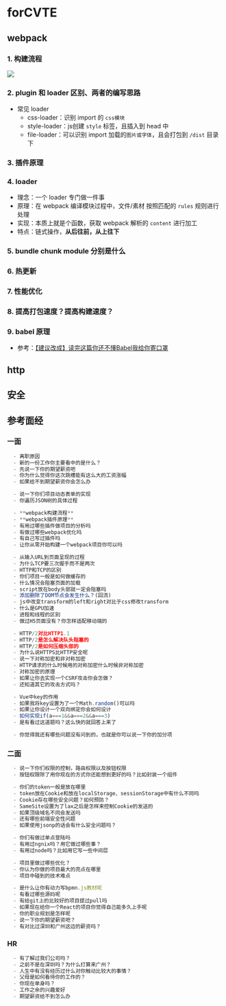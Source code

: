 # forCVTE

## webpack

### 1. **构建流程**

![](https://images.vrm.cn/ox/2022/08/26/webpack-weork.webp)

### 2. **plugin 和 loader 区别、两者的编写思路**

- 常见 loader
  - css-loader：识别 import 的 `css模块`
  - style-loader：js创建 `style` 标签，且插入到 head 中
  - file-loader：可以识别 import 加载的`图片或字体`，且会打包到 `/dist` 目录下

### 3. **插件原理**

### 4. **loader**

- 理念：一个 loader 专门做一件事
- 原理：在 webpack 编译模块过程中，文件/素材 按照匹配的 `rules` 规则进行处理
- 实现：本质上就是个函数，获取 webpack 解析的 `content` 进行加工
- 特点：链式操作，**从后往前，从上往下**

### 5. bundle chunk module 分别是什么

### 6. 热更新

### 7. 性能优化

### 8. 提高打包速度？提高构建速度？

### 9. babel 原理

- 参考：[【建议改成】读完这篇你还不懂Babel我给你寄口罩](https://juejin.cn/post/6844904065223098381)


## http

## 安全


## 参考面经

### 一面
```js
  - 离职原因
  - 新的一份工作你主要看中的是什么？
  - 先说一下你的期望薪资吧
  - 你为什么觉得你这次跳槽能有这么大的工资涨幅
  - 如果给不到期望薪资你会怎么办

  - 说一下你们项目动态表单的实现
  - 你遍历JSON树的具体过程

  - **webpack构建流程**
  - **webpack插件原理**
  - 有用过哪些插件做项目的分析吗
  - 有做过哪些webpack优化吗
  - 有自己写过插件吗
  - 让你从零开始构建一个webpack项目你可以吗

  - 从输入URL到页面呈现的过程
  - 为什么TCP要三次握手而不是两次
  - HTTP和TCP的区别
  - 你们项目一般是如何做缓存的
  - 什么情况会阻塞页面的加载
  - script放在body头部就一定会阻塞吗
  - 添加删除了DOM节点会发生什么？(回流)
  - js中改变transform的left和right对比于css修改transform
  - 什么是GPU加速
  - 进程和线程的区别
  - 做过H5页面没有？你怎样适配移动端的

  - HTTP/2对比HTTP1.1
  - HTTP/2是怎么解决队头阻塞的
  - HTTP/2是如何压缩头部的
  - 为什么说HTTPS比HTTP安全呢
  - 说一下对称加密和非对称加密
  - HTTP请求的什么时候用的对称加密什么时候非对称加密
  - 对称加密的原理
  - 如果让你去实现一个CSRF攻击你会怎做？
  - 还知道其它的攻击方式吗？

  - Vue中key的作用
  - 如果我将key设置为了一个Math.random()可以吗
  - 如果让你设计一个双向绑定你会如何设计
  - 如何实现if(a===1&&a===2&&a===3)
  - 是有看过这道题吗？这么快的就回答上来了

  - 你觉得我还有哪些问题没有问到的，也就是你可以说一下你的加分项
```
### 二面

```js
  - 说一下你们权限的控制，路由权限以及按钮权限
  - 按钮权限除了用你现在的方式你还能想到更好的吗？比如封装一个组件

  - 你们的token一般是放在哪里
  - token放在Cookie和放在localStorage、sessionStorage中有什么不同吗
  - Cookie存在哪些安全问题？如何预防？
  - SameSite设置为了lax之后是怎样来控制Cookie的发送的
  - 如果顶级域名不同会发送吗
  - 还有哪些前端安全性问题
  - 如果使用jsonp的话会有什么安全问题吗？

  - 你们有做过单点登陆吗
  - 有用过ngnix吗？用它做过哪些事？
  - 有用过node吗？比如用它写一些中间层

  - 项目里做过哪些优化？
  - 你认为你做的项目最大的亮点在哪里
  - 项目中碰到的技术难点

  - 是什么让你有动力写bpmn.js教材呢
  - 有看过哪些源码呢
  - 有给git上的比较好的项目提过pull吗
  - 如果现在给你一个React的项目你觉得自己能多久上手呢
  - 你的职业规划是怎样呢
  - 说一下你的期望薪资吧？
  - 有对比过深圳和广州这边的薪资吗？
```

### HR
```js
  - 有了解过我们公司吗？
  - 之前不是在深圳吗？为什么打算来广州？
  - 人生中有没有经历过什么对你触动比较大的事情？
  - 父母是如何看待你的工作的？
  - 你现在单身吗？
  - 工作之余的兴趣爱好
  - 期望薪资给不到怎么办
```

